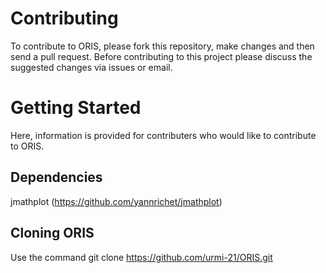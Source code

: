 # Contributing

To contribute to ORIS, please fork this repository, make changes and then send a pull request.
Before contributing to this project please discuss the suggested changes via issues or email.


# Getting Started
Here, information is provided for contributers who would like to contribute to ORIS.

## Dependencies
jmathplot (https://github.com/yannrichet/jmathplot)

## Cloning ORIS
Use the command git clone https://github.com/urmi-21/ORIS.git

